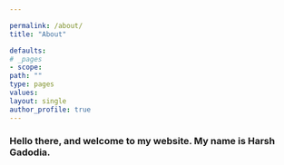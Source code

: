 ```yaml
---

permalink: /about/
title: "About"

defaults:
# _pages
- scope:
path: ""
type: pages
values:
layout: single
author_profile: true
---
```



### Hello there, and welcome to my website. My name is Harsh Gadodia.

